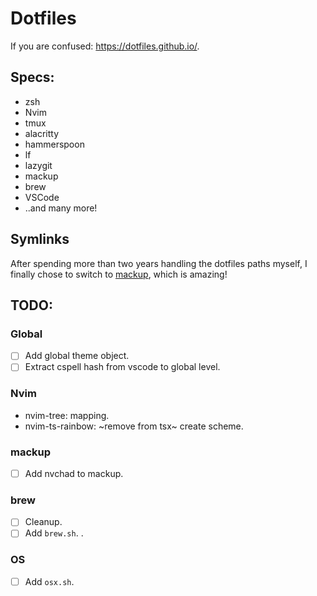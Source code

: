 # Dotfiles

If you are confused: https://dotfiles.github.io/.

## Specs:

- zsh
- Nvim
- tmux
- alacritty
- hammerspoon
- lf
- lazygit
- mackup
- brew
- VSCode
- ..and many more!

## Symlinks

After spending more than two years handling the dotfiles paths myself, I finally chose to switch to [mackup](https://github.com/lra/mackup), which is amazing!

## TODO:

### Global

- [ ] Add global theme object.
- [ ] Extract cspell hash from vscode to global level.

### Nvim

- nvim-tree: mapping.
- nvim-ts-rainbow: ~remove from tsx~ create scheme.

### mackup

- [ ] Add nvchad to mackup.

### brew

- [ ] Cleanup.
- [ ] Add `brew.sh`. <!-- Install brew, then Brewfile. -->.

### OS

- [ ] Add `osx.sh`. <!-- Dock, shortcuts, etc. -->
